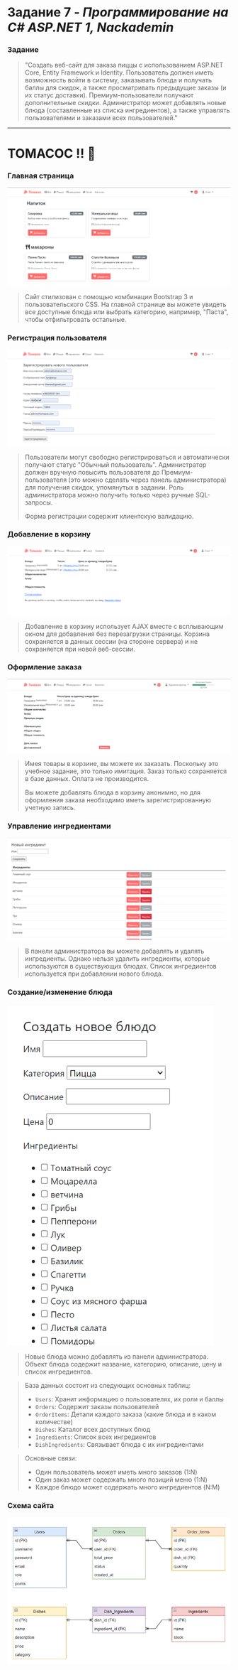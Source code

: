 # Задание 7 - _Программирование на C# ASP.NET 1, Nackademin_

### Задание
> "Создать веб-сайт для заказа пиццы с использованием ASP.NET Core, Entity Framework и Identity. Пользователь должен иметь возможность войти в систему, заказывать блюда и получать баллы для скидок, а также просматривать предыдущие заказы (и их статус доставки). Премиум-пользователи получают дополнительные скидки. Администратор может добавлять новые блюда (составленные из списка ингредиентов), а также управлять пользователями и заказами всех пользователей."

---

# ТОМАСОС !! :pizza:

### Главная страница
![Главная страница, показывает все блюда](/devlog/All.png)

> Сайт стилизован с помощью комбинации Bootstrap 3 и пользовательского CSS. На главной странице вы можете увидеть все доступные блюда или выбрать категорию, например, "Паста", чтобы отфильтровать остальные.

### Регистрация пользователя
![Страница регистрации, создание нового пользователя](/devlog/register.png)

> Пользователи могут свободно регистрироваться и автоматически получают статус "Обычный пользователь". Администратор должен вручную повысить пользователя до Премиум-пользователя (это можно сделать через панель администратора) для получения скидок, упомянутых в задании. Роль администратора можно получить только через ручные SQL-запросы.
>
> Форма регистрации содержит клиентскую валидацию.

### Добавление в корзину
![Главная страница, добавление блюда в корзину](/devlog/backet.png)

> Добавление в корзину использует AJAX вместе с всплывающим окном для добавления без перезагрузки страницы. Корзина сохраняется в данных сессии (на стороне сервера) и не сохраняется при новой веб-сессии.

### Оформление заказа
![Страница корзины, оформление заказа](/devlog/order.png)

> Имея товары в корзине, вы можете их заказать. Поскольку это учебное задание, это только имитация. Заказ только сохраняется в базе данных. Оплата не производится.
>
> Вы можете добавлять блюда в корзину анонимно, но для оформления заказа необходимо иметь зарегистрированную учетную запись.
### Управление ингредиентами
![Список ингредиентов, добавление или удаление](/devlog/resept.png)

> В панели администратора вы можете добавлять и удалять ингредиенты. Однако нельзя удалить ингредиенты, которые используются в существующих блюдах. Список ингредиентов используется при добавлении нового блюда.

### Создание/изменение блюда
![Страница редактирования блюда](/devlog/new_food.png)

> Новые блюда можно добавлять из панели администратора. Объект блюда содержит название, категорию, описание, цену и список ингредиентов.

> База данных состоит из следующих основных таблиц:
> - `Users`: Хранит информацию о пользователях, их роли и баллы
> - `Orders`: Содержит заказы пользователей
> - `OrderItems`: Детали каждого заказа (какие блюда и в каком количестве)
> - `Dishes`: Каталог всех доступных блюд
> - `Ingredients`: Список всех ингредиентов
> - `DishIngredients`: Связывает блюда с их ингредиентами

> Основные связи:
> - Один пользователь может иметь много заказов (1:N)
> - Один заказ может содержать много позиций меню (1:N)
> - Каждое блюдо может содержать много ингредиентов (N:M)
### Схема сайта
![Схема сайта](/devlog/er_diagram.png)